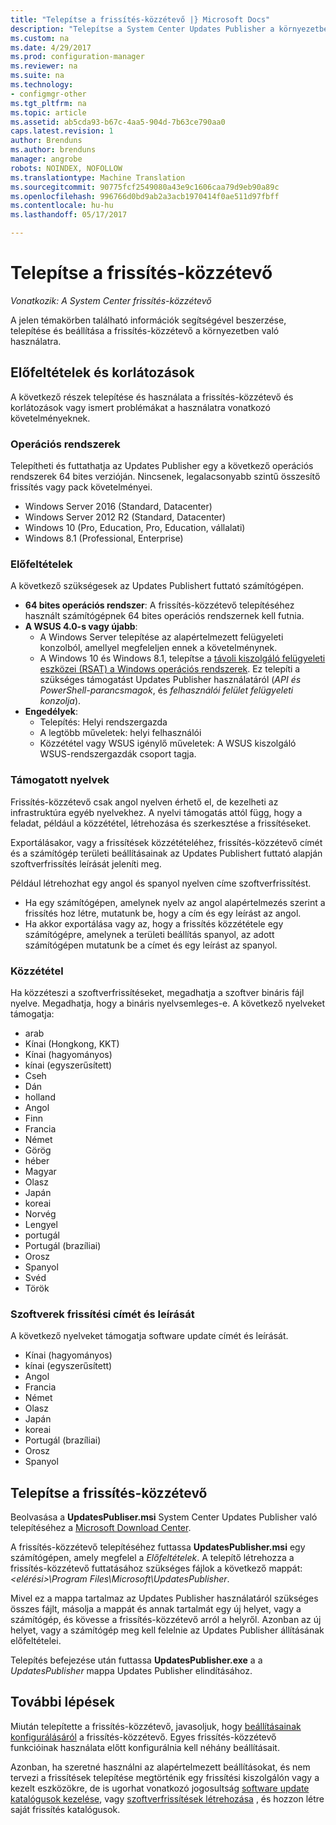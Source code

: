 ```yaml
---
title: "Telepítse a frissítés-közzétevő |} Microsoft Docs"
description: "Telepítse a System Center Updates Publisher a környezetben"
ms.custom: na
ms.date: 4/29/2017
ms.prod: configuration-manager
ms.reviewer: na
ms.suite: na
ms.technology:
- configmgr-other
ms.tgt_pltfrm: na
ms.topic: article
ms.assetid: ab5cda93-b67c-4aa5-904d-7b63ce790aa0
caps.latest.revision: 1
author: Brenduns
ms.author: brenduns
manager: angrobe
robots: NOINDEX, NOFOLLOW
ms.translationtype: Machine Translation
ms.sourcegitcommit: 90775fcf2549080a43e9c1606caa79d9eb90a89c
ms.openlocfilehash: 996766d0bd9ab2a3acb1970414f0ae511d97fbff
ms.contentlocale: hu-hu
ms.lasthandoff: 05/17/2017

---
```

# <a name="install-updates-publisher"></a>Telepítse a frissítés-közzétevő

*Vonatkozik: A System Center frissítés-közzétevő*

A jelen témakörben található információk segítségével beszerzése, telepítése és beállítása a frissítés-közzétevő a környezetben való használatra.


## <a name="prerequisites-and-limitations"></a>Előfeltételek és korlátozások
A következő részek telepítése és használata a frissítés-közzétevő és korlátozások vagy ismert problémákat a használatra vonatkozó követelményeknek.

### <a name="operating-systems"></a>Operációs rendszerek
Telepítheti és futtathatja az Updates Publisher egy a következő operációs rendszerek 64 bites verzióján. Nincsenek, legalacsonyabb szintű összesítő frissítés vagy pack követelményei.

-   Windows Server 2016 (Standard, Datacenter)
-   Windows Server 2012 R2 (Standard, Datacenter)
-   Windows 10 (Pro, Education, Pro, Education, vállalati)
-   Windows 8.1 (Professional, Enterprise)

### <a name="prerequisites"></a>Előfeltételek
A következő szükségesek az Updates Publishert futtató számítógépen.

-   **64 bites operációs rendszer**: A frissítés-közzétevő telepítéséhez használt számítógépnek 64 bites operációs rendszernek kell futnia.
-   **A WSUS 4.0-s vagy újabb**:
    -   A Windows Server telepítése az alapértelmezett felügyeleti konzolból, amellyel megfeleljen ennek a követelménynek.
    -   A Windows 10 és Windows 8.1, telepítse a [távoli kiszolgáló felügyeleti eszközei (RSAT) a Windows operációs rendszerek](https://support.microsoft.com/help/2693643/remote-server-administration-tools-rsat-for-windows-operating-systems). Ez telepíti a szükséges támogatást Updates Publisher használatáról (*API és PowerShell-parancsmagok*, és *felhasználói felület felügyeleti konzolja*).
-   **Engedélyek**:
    -   Telepítés: Helyi rendszergazda
    -   A legtöbb műveletek: helyi felhasználói
    -   Közzététel vagy WSUS igénylő műveletek: A WSUS kiszolgáló WSUS-rendszergazdák csoport tagja.

### <a name="supported-languages"></a>Támogatott nyelvek
Frissítés-közzétevő csak angol nyelven érhető el, de kezelheti az infrastruktúra egyéb nyelvekhez. A nyelvi támogatás attól függ, hogy a feladat, például a közzététel, létrehozása és szerkesztése a frissítéseket.

Exportálásakor, vagy a frissítések közzétételéhez, frissítés-közzétevő címét és a számítógép területi beállításainak az Updates Publishert futtató alapján szoftverfrissítés leírását jeleníti meg.

Például létrehozhat egy angol és spanyol nyelven címe szoftverfrissítést.

-   Ha egy számítógépen, amelynek nyelv az angol alapértelmezés szerint a frissítés hoz létre, mutatunk be, hogy a cím és egy leírást az angol.
-   Ha akkor exportálása vagy az, hogy a frissítés közzététele egy számítógépre, amelynek a területi beállítás spanyol, az adott számítógépen mutatunk be a címet és egy leírást az spanyol.

### <a name="publishing"></a>Közzététel
Ha közzéteszi a szoftverfrissítéseket, megadhatja a szoftver bináris fájl nyelve. Megadhatja, hogy a bináris nyelvsemleges-e. A következő nyelveket támogatja:

-   arab
-   Kínai (Hongkong, KKT)
-   Kínai (hagyományos)
-   kínai (egyszerűsített)
-   Cseh
-   Dán
-   holland
-   Angol
-   Finn
-   Francia
-   Német
-   Görög
-   héber
-   Magyar
-   Olasz
-   Japán
-   koreai
-   Norvég
-   Lengyel
-   portugál
-   Portugál (brazíliai)
-   Orosz
-   Spanyol
-   Svéd
-   Török

### <a name="software-update-titles-and-descriptions"></a>Szoftverek frissítési címét és leírását
A következő nyelveket támogatja software update címét és leírását.

-   Kínai (hagyományos)
-   kínai (egyszerűsített)
-   Angol
-   Francia
-   Német
-   Olasz
-   Japán
-   koreai
-   Portugál (brazíliai)
-   Orosz
-   Spanyol



## <a name="install-updates-publisher"></a>Telepítse a frissítés-közzétevő
Beolvasása a **UpdatesPubliser.msi** System Center Updates Publisher való telepítéséhez a [Microsoft Download Center](https://go.microsoft.com/fwlink/?linkid=847967).

A frissítés-közzétevő telepítéséhez futtassa **UpdatesPublisher.msi** egy számítógépen, amely megfelel a *Előfeltételek*. A telepítő létrehozza a frissítés-közzétevő futtatásához szükséges fájlok a következő mappát:  *&lt;elérési&gt;\Program Files\Microsoft\UpdatesPublisher*.

Mivel ez a mappa tartalmaz az Updates Publisher használatáról szükséges összes fájlt, másolja a mappát és annak tartalmát egy új helyet, vagy a számítógép, és kövesse a frissítés-közzétevő arról a helyről. Azonban az új helyet, vagy a számítógép meg kell felelnie az Updates Publisher állításának előfeltételei.

Telepítés befejezése után futtassa **UpdatesPublisher.exe** a a *UpdatesPublisher* mappa Updates Publisher elindításához.

## <a name="next-steps"></a>További lépések
 Miután telepítette a frissítés-közzétevő, javasoljuk, hogy [beállításainak konfigurálásáról](/tools/updates-publisher-options) a frissítés-közzétevő. Egyes frissítés-közzétevő funkcióinak használata előtt konfigurálnia kell néhány beállításait.

 Azonban, ha szeretné használni az alapértelmezett beállításokat, és nem tervezi a frissítések telepítése megtörténik egy frissítési kiszolgálón vagy a kezelt eszközökre, de is ugorhat vonatkozó jogosultság [software update katalógusok kezelése](/tools/updates-publisher-catalogs), vagy [szoftverfrissítések létrehozása](/tools/create-updates-with-updates-publisher) , és hozzon létre saját frissítés katalógusok.

